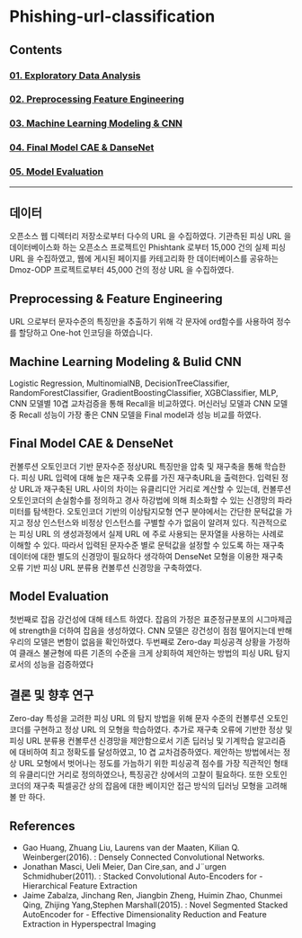 # Phishing-url-classification

## Contents 
### [01. Exploratory Data Analysis](https://github.com/hojisu/phishing-url-classification/tree/master/01-Exploratory-Data-Analysis)
### [02. Preprocessing Feature Engineering](https://github.com/hojisu/phishing-url-classification/tree/master/02-Preprocessing-Feature-Engineering)
### [03. Machine Learning Modeling & CNN](https://github.com/hojisu/phishing-url-classification/tree/master/03-Machine-Learning-Modeling%20%26%20CNN)
### [04. Final Model CAE & DanseNet](https://github.com/hojisu/phishing-url-classification/tree/master/04-Final-Model-CAE-DanseNet)
### [05. Model Evaluation](https://github.com/hojisu/phishing-url-classification/tree/master/05-Model_Evaluation)

***

## 데이터 
오픈소스 웹 디렉터리 저장소로부터 다수의 URL 을 수집하였다. 기관측된 피싱 URL 을 데이터베이스화 하는 오픈소스 프로젝트인 Phishtank 로부터 15,000 건의 실제 피싱 URL 을 수집하였고, 웹에 게시된 페이지를 카테고리화 한 데이터베이스를 공유하는 Dmoz-ODP 프로젝트로부터 45,000 건의 정상 URL 을 수집하였다.

## Preprocessing & Feature Engineering
URL 으로부터 문자수준의 특징만을 추출하기 위해 각 문자에 ord함수를 사용하여 정수를 할당하고 One-hot 인코딩을 하였습니다. 

## Machine Learning Modeling & Bulid CNN
Logistic Regression, MultinomialNB, DecisionTreeClassifier, RandomForestClassifier, GradientBoostingClassifier, XGBClassifier, MLP, CNN 모델별 10겹 교차검증을 통해 Recall을 비교하였다.
머신러닝 모델과 CNN 모델 중 Recall 성능이 가장 좋은 CNN 모델을 Final model과 성능 비교를 하였다. 

## Final Model CAE & DenseNet
컨볼루션 오토인코더 기반 문자수준 정상URL 특징만을 압축 및 재구축을 통해 학습한다. 피싱 URL 입력에 대해 높은 재구축 오류를 가진 재구축URL을 출력한다. 입력된 정상 URL과 재구축된 URL 사이의 차이는 유클리디안 거리로 계산할 수 있는데, 컨볼루션 오토인코더의 손실함수를 정의하고 경사 하강법에 의해 최소화할 수 있는 신경망의 파라미터를 탐색한다. 오토인코더 기반의 이상탐지모형 연구 분야에서는 간단한 문턱값을 가지고 정상 인스턴스와 비정상 인스턴스를 구별할 수가 없음이 알려져 있다. 직관적으로는 피싱 URL 의 생성과정에서 실제 URL 에 주로 사용되는 문자열을 사용하는 사례로 이해할 수 있다. 따라서 입력된 문자수준 별로 문턱값을 설정할 수 있도록 하는 재구축 데이터에 대한 별도의 신경망이 필요하다 생각하여 DenseNet 모형을 이용한 재구축 오류 기반 피싱 URL 분류용 컨볼루션 신경망을 구축하였다. 

## Model Evaluation
첫번째로 잡음 강건성에 대해 테스트 하였다. 잡음의 가정은 표준정규분포의 시그마제곱에 strength을 더하여 잡음을 생성하였다. CNN 모델은 강건성이 점점 떨어지는데 반해 우리의 모델은 변함이 없음을 확인하였다. 두번째로 Zero-day 피싱공격 상황을 가정하여 클래스 불균형에 따른 기존의 수준을 크게 상회하여 제안하는 방법의 피싱 URL 탐지로서의 성능을 검증하였다

## 결론 및 향후 연구
Zero-day 특성을 고려한 피싱 URL 의 탐지 방법을 위해 문자 수준의 컨볼루션 오토인코더를 구현하고 정상 URL 의 모형을 학습하였다. 추가로 재구축 오류에 기반한 정상 및 피싱 URL 분류용 컨볼루션 신경망을 제안함으로서 기존 딥러닝 및 기계학습 알고리즘에 대비하여 최고 정확도를 달성하였고, 10 겹 교차검증하였다.
제안하는 방법에서는 정상 URL 모형에서 벗어나는 정도를 가늠하기 위한 피싱공격 점수를 가장 직관적인 형태의 유클리디안 거리로 정의하였으나, 특징공간 상에서의 고찰이 필요하다. 또한 오토인코더의 재구축 픽셀공간 상의 잡음에 대한 베이지안 접근 방식의 딥러닝 모형을 고려해볼 만 하다.

## References
- Gao Huang, Zhuang Liu, Laurens van der Maaten, Kilian Q. Weinberger(2016). : Densely Connected Convolutional Networks.
- Jonathan Masci, Ueli Meier, Dan Cire¸san, and J¨urgen Schmidhuber(2011). : Stacked Convolutional Auto-Encoders for -Hierarchical Feature Extraction
- Jaime Zabalza, Jinchang Ren, Jiangbin Zheng, Huimin Zhao, Chunmei Qing, Zhijing Yang,Stephen Marshall(2015). : Novel Segmented Stacked AutoEncoder for - Effective Dimensionality Reduction and Feature Extraction in Hyperspectral Imaging
